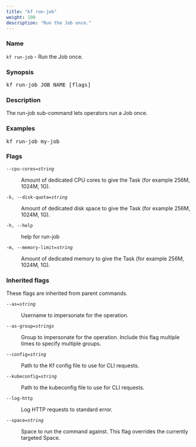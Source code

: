 ```yaml
---
title: "kf run-job"
weight: 100
description: "Run the Job once."
---
```

### Name

<code translate="no">kf run-job</code> - Run the Job once.

### Synopsis

<pre translate="no">kf run-job JOB_NAME [flags]</pre>

### Description

The run-job sub-command lets operators run a Job once.

### Examples

<pre translate="no">
kf run-job my-job</pre>

### Flags

<dl>
<dt><code translate="no">--cpu-cores=<var translate="no">string</var></code></dt>
<dd><p>Amount of dedicated CPU cores to give the Task (for example 256M, 1024M, 1G).</p>
</dd>
<dt><code translate="no">-k, --disk-quota=<var translate="no">string</var></code></dt>
<dd><p>Amount of dedicated disk space to give the Task (for example 256M, 1024M, 1G).</p>
</dd>
<dt><code translate="no">-h, --help</code></dt>
<dd><p>help for run-job</p>
</dd>
<dt><code translate="no">-m, --memory-limit=<var translate="no">string</var></code></dt>
<dd><p>Amount of dedicated memory to give the Task (for example 256M, 1024M, 1G).</p>
</dd>
</dl>


### Inherited flags

These flags are inherited from parent commands.

<dl>
<dt><code translate="no">--as=<var translate="no">string</var></code></dt>
<dd><p>Username to impersonate for the operation.</p>
</dd>
<dt><code translate="no">--as-group=<var translate="no">strings</var></code></dt>
<dd><p>Group to impersonate for the operation. Include this flag multiple times to specify multiple groups.</p>
</dd>
<dt><code translate="no">--config=<var translate="no">string</var></code></dt>
<dd><p>Path to the Kf config file to use for CLI requests.</p>
</dd>
<dt><code translate="no">--kubeconfig=<var translate="no">string</var></code></dt>
<dd><p>Path to the kubeconfig file to use for CLI requests.</p>
</dd>
<dt><code translate="no">--log-http</code></dt>
<dd><p>Log HTTP requests to standard error.</p>
</dd>
<dt><code translate="no">--space=<var translate="no">string</var></code></dt>
<dd><p>Space to run the command against. This flag overrides the currently targeted Space.</p>
</dd>
</dl>


